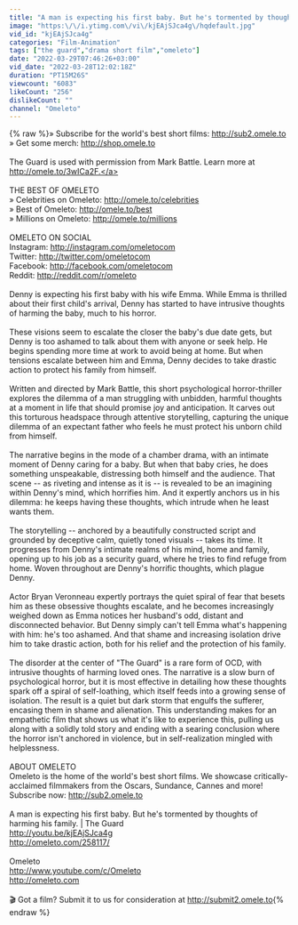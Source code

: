 ```yaml
---
title: "A man is expecting his first baby. But he's tormented by thoughts of harming his family. | The Guard"
image: "https:\/\/i.ytimg.com\/vi\/kjEAjSJca4g\/hqdefault.jpg"
vid_id: "kjEAjSJca4g"
categories: "Film-Animation"
tags: ["the guard","drama short film","omeleto"]
date: "2022-03-29T07:46:26+03:00"
vid_date: "2022-03-28T12:02:18Z"
duration: "PT15M26S"
viewcount: "6083"
likeCount: "256"
dislikeCount: ""
channel: "Omeleto"
---
```

{% raw %}» Subscribe for the world's best short films: <a rel="nofollow" target="blank" href="http://sub2.omele.to">http://sub2.omele.to</a><br />» Get some merch: <a rel="nofollow" target="blank" href="http://shop.omele.to">http://shop.omele.to</a><br /><br />The Guard is used with permission from Mark Battle. Learn more at <a rel="nofollow" target="blank" href="http://omele.to/3wICa2F.">http://omele.to/3wICa2F.</a><br /><br />THE BEST OF OMELETO<br />» Celebrities on Omeleto: <a rel="nofollow" target="blank" href="http://omele.to/celebrities">http://omele.to/celebrities</a><br />» Best of Omeleto: <a rel="nofollow" target="blank" href="http://omele.to/best">http://omele.to/best</a><br />» Millions on Omeleto: <a rel="nofollow" target="blank" href="http://omele.to/millions">http://omele.to/millions</a><br /><br />OMELETO ON SOCIAL<br />Instagram: <a rel="nofollow" target="blank" href="http://instagram.com/omeletocom">http://instagram.com/omeletocom</a><br />Twitter: <a rel="nofollow" target="blank" href="http://twitter.com/omeletocom">http://twitter.com/omeletocom</a><br />Facebook: <a rel="nofollow" target="blank" href="http://facebook.com/omeletocom">http://facebook.com/omeletocom</a><br />Reddit: <a rel="nofollow" target="blank" href="http://reddit.com/r/omeleto">http://reddit.com/r/omeleto</a><br /><br />Denny is expecting his first baby with his wife Emma. While Emma is thrilled about their first child's arrival, Denny has started to have intrusive thoughts of harming the baby, much to his horror.<br /><br />These visions seem to escalate the closer the baby's due date gets, but Denny is too ashamed to talk about them with anyone or seek help. He begins spending more time at work to avoid being at home. But when tensions escalate between him and Emma, Denny decides to take drastic action to protect his family from himself.<br /><br />Written and directed by Mark Battle, this short psychological horror-thriller explores the dilemma of a man struggling with unbidden, harmful thoughts at a moment in life that should promise joy and anticipation. It carves out this torturous headspace through attentive storytelling, capturing the unique dilemma of an expectant father who feels he must protect his unborn child from himself.<br /><br />The narrative begins in the mode of a chamber drama, with an intimate moment of Denny caring for a baby. But when that baby cries, he does something unspeakable, distressing both himself and the audience. That scene -- as riveting and intense as it is -- is revealed to be an imagining within Denny's mind, which horrifies him. And it expertly anchors us in his dilemma: he keeps having these thoughts, which intrude when he least wants them.<br /><br />The storytelling -- anchored by a beautifully constructed script and grounded by deceptive calm, quietly toned visuals -- takes its time. It progresses from Denny's intimate realms of his mind, home and family, opening up to his job as a security guard, where he tries to find refuge from home. Woven throughout are Denny's horrific thoughts, which plague Denny.<br /><br />Actor Bryan Veronneau expertly portrays the quiet spiral of fear that besets him as these obsessive thoughts escalate, and he becomes increasingly weighed down as Emma notices her husband's odd, distant and disconnected behavior. But Denny simply can't tell Emma what's happening with him: he's too ashamed. And that shame and increasing isolation drive him to take drastic action, both for his relief and the protection of his family.<br /><br />The disorder at the center of &quot;The Guard&quot; is a rare form of OCD, with intrusive thoughts of harming loved ones. The narrative is a slow burn of psychological horror, but it is most effective in detailing how these thoughts spark off a spiral of self-loathing, which itself feeds into a growing sense of isolation. The result is a quiet but dark storm that engulfs the sufferer, encasing them in shame and alienation. This understanding makes for an empathetic film that shows us what it's like to experience this, pulling us along with a solidly told story and ending with a searing conclusion where the horror isn't anchored in violence, but in self-realization mingled with helplessness.<br /><br />ABOUT OMELETO<br />Omeleto is the home of the world's best short films. We showcase critically-acclaimed filmmakers from the Oscars, Sundance, Cannes and more! Subscribe now: <a rel="nofollow" target="blank" href="http://sub2.omele.to">http://sub2.omele.to</a><br /><br />A man is expecting his first baby. But he's tormented by thoughts of harming his family. | The Guard<br /><a rel="nofollow" target="blank" href="http://youtu.be/kjEAjSJca4g">http://youtu.be/kjEAjSJca4g</a><br /><a rel="nofollow" target="blank" href="http://omeleto.com/258117/">http://omeleto.com/258117/</a><br /><br />Omeleto<br /><a rel="nofollow" target="blank" href="http://www.youtube.com/c/Omeleto">http://www.youtube.com/c/Omeleto</a><br /><a rel="nofollow" target="blank" href="http://omeleto.com">http://omeleto.com</a><br /><br />🎬 Got a film? Submit it to us for consideration at <a rel="nofollow" target="blank" href="http://submit2.omele.to">http://submit2.omele.to</a>{% endraw %}
